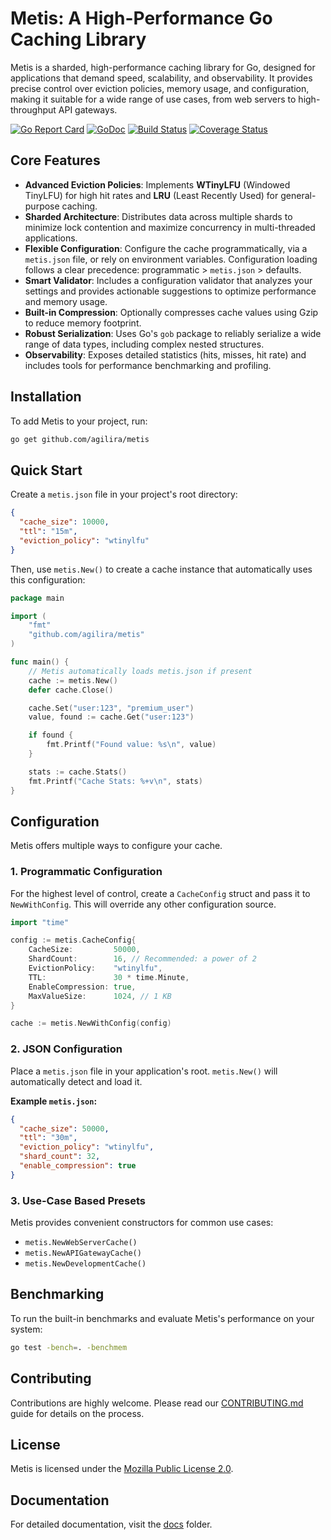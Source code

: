 # Metis: A High-Performance Go Caching Library

Metis is a sharded, high-performance caching library for Go, designed for applications that demand speed, scalability, and observability. It provides precise control over eviction policies, memory usage, and configuration, making it suitable for a wide range of use cases, from web servers to high-throughput API gateways.

[![Go Report Card](https://goreportcard.com/badge/github.com/agilira/metis)](https://goreportcard.com/report/github.com/agilira/metis)
[![GoDoc](https://godoc.org/github.com/agilira/metis?status.svg)](https://godoc.org/github.com/agilira/metis)
[![Build Status](https://travis-ci.org/agilira/metis.svg?branch=main)](https://travis-ci.org/agilira/metis)
[![Coverage Status](https://coveralls.io/repos/github/agilira/metis/badge.svg?branch=main)](https://coveralls.io/r/github/agilira/metis?branch=main)

## Core Features

- **Advanced Eviction Policies**: Implements **WTinyLFU** (Windowed TinyLFU) for high hit rates and **LRU** (Least Recently Used) for general-purpose caching.
- **Sharded Architecture**: Distributes data across multiple shards to minimize lock contention and maximize concurrency in multi-threaded applications.
- **Flexible Configuration**: Configure the cache programmatically, via a `metis.json` file, or rely on environment variables. Configuration loading follows a clear precedence: programmatic > `metis.json` > defaults.
- **Smart Validator**: Includes a configuration validator that analyzes your settings and provides actionable suggestions to optimize performance and memory usage.
- **Built-in Compression**: Optionally compresses cache values using Gzip to reduce memory footprint.
- **Robust Serialization**: Uses Go's `gob` package to reliably serialize a wide range of data types, including complex nested structures.
- **Observability**: Exposes detailed statistics (hits, misses, hit rate) and includes tools for performance benchmarking and profiling.

## Installation

To add Metis to your project, run:
```bash
go get github.com/agilira/metis
```

## Quick Start

Create a `metis.json` file in your project's root directory:

```json
{
  "cache_size": 10000,
  "ttl": "15m",
  "eviction_policy": "wtinylfu"
}
```

Then, use `metis.New()` to create a cache instance that automatically uses this configuration:

```go
package main

import (
    "fmt"
    "github.com/agilira/metis"
)

func main() {
    // Metis automatically loads metis.json if present
    cache := metis.New()
    defer cache.Close()

    cache.Set("user:123", "premium_user")
    value, found := cache.Get("user:123")

    if found {
        fmt.Printf("Found value: %s\n", value)
    }

    stats := cache.Stats()
    fmt.Printf("Cache Stats: %+v\n", stats)
}
```

## Configuration

Metis offers multiple ways to configure your cache.

### 1. Programmatic Configuration

For the highest level of control, create a `CacheConfig` struct and pass it to `NewWithConfig`. This will override any other configuration source.

```go
import "time"

config := metis.CacheConfig{
    CacheSize:         50000,
    ShardCount:        16, // Recommended: a power of 2
    EvictionPolicy:    "wtinylfu",
    TTL:               30 * time.Minute,
    EnableCompression: true,
    MaxValueSize:      1024, // 1 KB
}

cache := metis.NewWithConfig(config)
```

### 2. JSON Configuration

Place a `metis.json` file in your application's root. `metis.New()` will automatically detect and load it.

**Example `metis.json`:**
```json
{
  "cache_size": 50000,
  "ttl": "30m",
  "eviction_policy": "wtinylfu",
  "shard_count": 32,
  "enable_compression": true
}
```

### 3. Use-Case Based Presets

Metis provides convenient constructors for common use cases:

- `metis.NewWebServerCache()`
- `metis.NewAPIGatewayCache()`
- `metis.NewDevelopmentCache()`

## Benchmarking

To run the built-in benchmarks and evaluate Metis's performance on your system:

```bash
go test -bench=. -benchmem
```

## Contributing

Contributions are highly welcome. Please read our [CONTRIBUTING.md](./CONTRIBUTING.md) guide for details on the process.

## License

Metis is licensed under the [Mozilla Public License 2.0](./LICENSE).

## Documentation
For detailed documentation, visit the [docs](./docs/) folder.